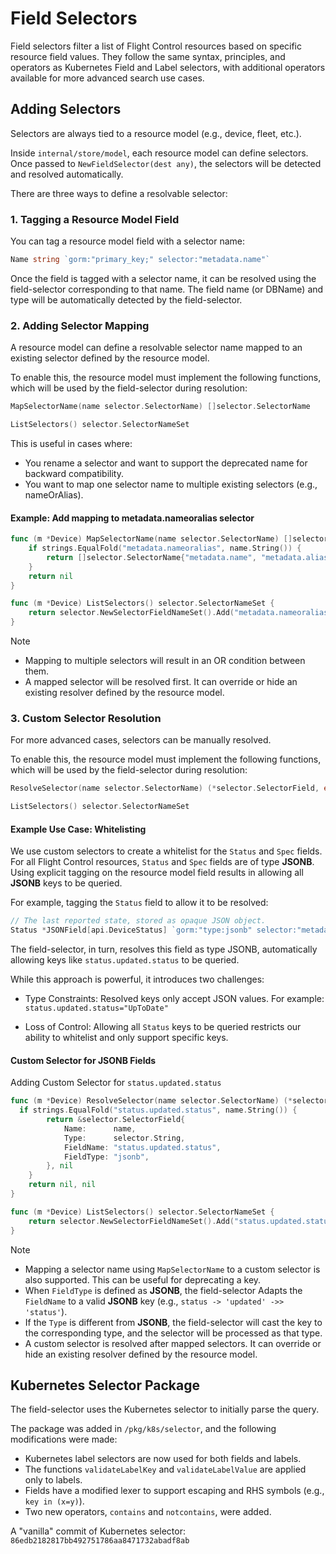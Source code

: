 # Field Selectors

Field selectors filter a list of Flight Control resources based on specific resource field values.
They follow the same syntax, principles, and operators as Kubernetes Field and Label selectors, with additional operators available for more advanced search use cases.

## Adding Selectors

Selectors are always tied to a resource model (e.g., device, fleet, etc.).

Inside `internal/store/model`, each resource model can define selectors. Once passed to `NewFieldSelector(dest any)`, the selectors will be detected and resolved automatically.

There are three ways to define a resolvable selector:

### 1. Tagging a Resource Model Field

You can tag a resource model field with a selector name:
```go
Name string `gorm:"primary_key;" selector:"metadata.name"`
```
Once the field is tagged with a selector name, it can be resolved using the field-selector corresponding to that name. The field name (or DBName) and type will be automatically detected by the field-selector.

### 2. Adding Selector Mapping

A resource model can define a resolvable selector name mapped to an existing selector defined by the resource model.

To enable this, the resource model must implement the following functions, which will be used by the field-selector during resolution:

```go
MapSelectorName(name selector.SelectorName) []selector.SelectorName

ListSelectors() selector.SelectorNameSet
```

This is useful in cases where:
- You rename a selector and want to support the deprecated name for backward compatibility.
- You want to map one selector name to multiple existing selectors (e.g., nameOrAlias).

#### Example: Add mapping to metadata.nameoralias selector
```go
func (m *Device) MapSelectorName(name selector.SelectorName) []selector.SelectorName {
	if strings.EqualFold("metadata.nameoralias", name.String()) {
		return []selector.SelectorName{"metadata.name", "metadata.alias"}
	}
	return nil
}

func (m *Device) ListSelectors() selector.SelectorNameSet {
	return selector.NewSelectorFieldNameSet().Add("metadata.nameoralias")
}
```

> [!NOTE]
> - Mapping to multiple selectors will result in an OR condition between them.
> - A mapped selector will be resolved first. It can override or hide an existing resolver defined by the resource model.

### 3. Custom Selector Resolution

For more advanced cases, selectors can be manually resolved.

To enable this, the resource model must implement the following functions, which will be used by the field-selector during resolution:

```go
ResolveSelector(name selector.SelectorName) (*selector.SelectorField, error) 

ListSelectors() selector.SelectorNameSet
```

#### Example Use Case: Whitelisting

We use custom selectors to create a whitelist for the `Status` and `Spec` fields.
For all Flight Control resources, `Status` and `Spec` fields are of type **JSONB**.
Using explicit tagging on the resource model field results in allowing all **JSONB** keys to be queried.

For example, tagging the `Status` field to allow it to be resolved:
```go
// The last reported state, stored as opaque JSON object.
Status *JSONField[api.DeviceStatus] `gorm:"type:jsonb" selector:"metadata.status"`
```

The field-selector, in turn, resolves this field as type JSONB, automatically allowing keys like `status.updated.status` to be queried.


While this approach is powerful, it introduces two challenges:

- Type Constraints:
Resolved keys only accept JSON values. For example:
`status.updated.status="UpToDate"`

- Loss of Control:
Allowing all `Status` keys to be queried restricts our ability to whitelist and only support specific keys.

#### Custom Selector for JSONB Fields

Adding Custom Selector for `status.updated.status`
```go
func (m *Device) ResolveSelector(name selector.SelectorName) (*selector.SelectorField, error) {
  if strings.EqualFold("status.updated.status", name.String()) {
		return &selector.SelectorField{
			Name:      name,
			Type:      selector.String,
			FieldName: "status.updated.status",
			FieldType: "jsonb",
		}, nil
	}
	return nil, nil
}

func (m *Device) ListSelectors() selector.SelectorNameSet {
	return selector.NewSelectorFieldNameSet().Add("status.updated.status")
}
```

> [!NOTE]
> - Mapping a selector name using `MapSelectorName` to a custom selector is also supported. This can be useful for deprecating a key.
> - When `FieldType` is defined as **JSONB**, the field-selector Adapts the `FieldName` to a valid **JSONB** key (e.g., `status -> 'updated' ->> 'status'`).
> - If the `Type` is different from **JSONB**, the field-selector will cast the key to the corresponding type, and the selector will be processed as that type.
> - A custom selector is resolved after mapped selectors. It can override or hide an existing resolver defined by the resource model.


## Kubernetes Selector Package

The field-selector uses the Kubernetes selector to initially parse the query.

The package was added in `/pkg/k8s/selector`, and the following modifications were made:

- Kubernetes label selectors are now used for both fields and labels.
- The functions `validateLabelKey` and `validateLabelValue` are applied only to labels.
- Fields have a modified lexer to support escaping and RHS symbols (e.g., `key in (x=y)`).
- Two new operators, `contains` and `notcontains`, were added.

A "vanilla" commit of Kubernetes selector: `86edb2182817bb492751786aa8471732abadf8ab`
